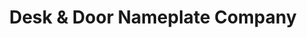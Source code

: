 ---
title: "Desk & Door Nameplate Company"
url: /saint-petersburg/desk-und-door-nameplate-company/
shop: Beschriftungen
---
